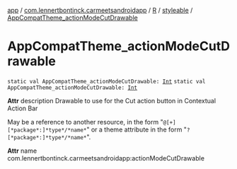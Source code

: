[app](../../../index.md) / [com.lennertbontinck.carmeetsandroidapp](../../index.md) / [R](../index.md) / [styleable](index.md) / [AppCompatTheme_actionModeCutDrawable](./-app-compat-theme_action-mode-cut-drawable.md)

# AppCompatTheme_actionModeCutDrawable

`static val AppCompatTheme_actionModeCutDrawable: `[`Int`](https://kotlinlang.org/api/latest/jvm/stdlib/kotlin/-int/index.html)
`static val AppCompatTheme_actionModeCutDrawable: `[`Int`](https://kotlinlang.org/api/latest/jvm/stdlib/kotlin/-int/index.html)

**Attr**
description Drawable to use for the Cut action button in Contextual Action Bar

May be a reference to another resource, in the form "`@[+][*package*:]*type*/*name*`" or a theme attribute in the form "`?[*package*:]*type*/*name*`".

**Attr**
name com.lennertbontinck.carmeetsandroidapp:actionModeCutDrawable

